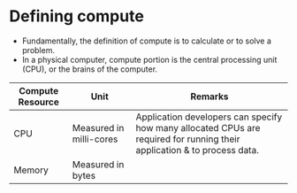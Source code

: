 # Defining compute
- Fundamentally, the definition of compute is to calculate or to solve a problem.
- In a physical computer, compute portion is the central processing unit (CPU), or the brains of the computer.

| Compute Resource | Unit                    | Remarks                                                                                                                  |
|------------------|-------------------------|--------------------------------------------------------------------------------------------------------------------------|
| CPU              | Measured in milli-cores | Application developers can specify how many allocated CPUs are required for running their application & to process data. |
| Memory           | Measured in bytes       |                                                                                                                          |
